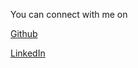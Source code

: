 You can connect with me on


[Github](www.github.com/dhruvag2000) <br>

[LinkedIn](https://www.linkedin.com/in/dhruva-gole/)

